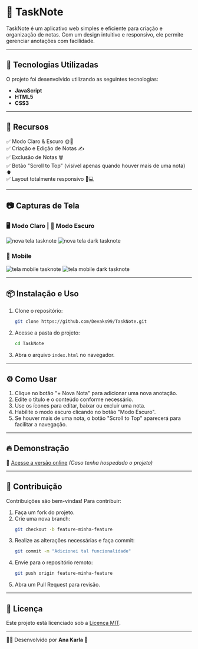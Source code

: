 # 📝 TaskNote

TaskNote é um aplicativo web simples e eficiente para criação e organização de notas. Com um design intuitivo e responsivo, ele permite gerenciar anotações com facilidade.

---

## 🚀 Tecnologias Utilizadas

O projeto foi desenvolvido utilizando as seguintes tecnologias:

- **JavaScript**
- **HTML5**
- **CSS3**

---

## 🎨 Recursos

✅ Modo Claro & Escuro 🌞🌙  
✅ Criação e Edição de Notas ✍️  
✅ Exclusão de Notas 🗑️  
✅ Botão "Scroll to Top" (visível apenas quando houver mais de uma nota) ⬆️  
✅ Layout totalmente responsivo 📱💻

---

## 📷 Capturas de Tela

### 🖥️ Modo Claro | 🌙 Modo Escuro

![nova tela tasknote](https://github.com/user-attachments/assets/3a83de2a-f345-4d14-b5ff-10fa93d7a0f8)
![nova tela dark tasknote](https://github.com/user-attachments/assets/ca7aeb76-f8b4-41ee-b0ff-6a9a6d6bf32b)



### 📱 Mobile
![tela mobile tasknote](https://github.com/user-attachments/assets/e8e85bd5-8b78-4a56-b7a6-200ea4b14d76)
![tela mobile dark tasknote](https://github.com/user-attachments/assets/b383a73c-2a39-4fb1-8a3e-a6741d0613d2)



---

## 📦 Instalação e Uso

1. Clone o repositório:
   ```bash
   git clone https://github.com/Devaks99/TaskNote.git
   ```
2. Acesse a pasta do projeto:
   ```bash
   cd TaskNote
   ```
3. Abra o arquivo `index.html` no navegador.

---

## ⚙️ Como Usar

1. Clique no botão "+ Nova Nota" para adicionar uma nova anotação.
2. Edite o título e o conteúdo conforme necessário.
3. Use os ícones para editar, baixar ou excluir uma nota.
4. Habilite o modo escuro clicando no botão "Modo Escuro".
5. Se houver mais de uma nota, o botão "Scroll to Top" aparecerá para facilitar a navegação.

---

## 🔥 Demonstração

🔗 [Acesse a versão online](#) *(Caso tenha hospedado o projeto)*

---

## 🤝 Contribuição

Contribuições são bem-vindas! Para contribuir:

1. Faça um fork do projeto.
2. Crie uma nova branch:
   ```bash
   git checkout -b feature-minha-feature
   ```
3. Realize as alterações necessárias e faça commit:
   ```bash
   git commit -m "Adicionei tal funcionalidade"
   ```
4. Envie para o repositório remoto:
   ```bash
   git push origin feature-minha-feature
   ```
5. Abra um Pull Request para revisão.

---

## 📜 Licença

Este projeto está licenciado sob a [Licença MIT](LICENSE).

---

👨‍💻 Desenvolvido por **Ana Karla** 🚀

